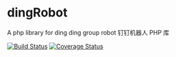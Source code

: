 # dingRobot
A php library for ding ding group robot 
钉钉机器人 PHP 库

[![Build Status](https://travis-ci.org/ro4/dingRobot.svg?branch=master)](https://travis-ci.org/ro4/dingRobot)
[![Coverage Status](https://coveralls.io/repos/github//ro4/dingRobot/badge.svg?branch=master)](https://coveralls.io/github/ro4/dingRobot?branch=master)